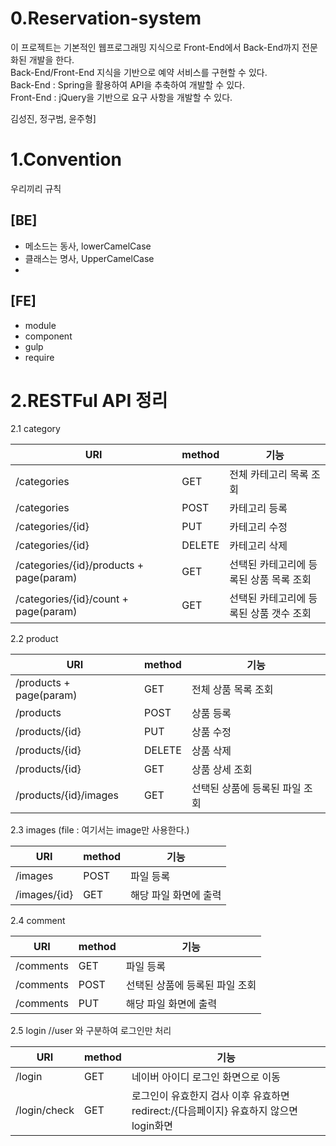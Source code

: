0.Reservation-system
================
이 프로젝트는 기본적인 웹프로그래밍 지식으로 Front-End에서 Back-End까지 전문화된 개발을 한다.  
Back-End/Front-End 지식을 기반으로 예약 서비스를 구현할 수 있다.  
Back-End : Spring을 활용하여 API을 추축하여 개발할 수 있다.  
Front-End : jQuery을 기반으로 요구 사항을 개발할 수 있다.  

김성진, 정구범, 윤주형]

1.Convention
=============
 우리끼리 규칙

## [BE]
* 메소드는 동사, lowerCamelCase
* 클래스는 명사, UpperCamelCase
* 

## [FE]
* module
* component
* gulp
* require

2.RESTFul API 정리
=================

2.1 category


URI|method|기능
----|-------|----
/categories|GET|전체 카테고리 목록 조회
/categories|POST|카테고리 등록
/categories/{id}|PUT|카테고리 수정
/categories/{id}|DELETE|카테고리 삭제
/categories/{id}/products + page(param)|GET|선택된 카테고리에 등록된 상품 목록 조회
/categories/{id}/count + page(param)|GET|선택된 카테고리에 등록된 상품 갯수 조회


2.2 product  


URI|method|기능
----|-------|----
/products + page(param)|GET|전체 상품 목록 조회
/products|POST|상품 등록
/products/{id}|PUT|상품 수정
/products/{id}|DELETE|상품 삭제
/products/{id}|GET|상품 상세 조회
/products/{id}/images|GET|선택된 상품에 등록된 파일 조회

2.3 images (file : 여기서는 image만 사용한다.) 


URI|method|기능
----|-------|----
/images|POST|파일 등록
/images/{id}|GET|해당 파일 화면에 출력

2.4 comment   


URI|method|기능
----|-------|----
/comments|GET|파일 등록
/comments|POST|선택된 상품에 등록된 파일 조회
/comments|PUT|해당 파일 화면에 출력

2.5 login //user 와 구분하여 로그인만 처리


URI|method|기능
----|-------|----
/login|GET|네이버 아이디 로그인 화면으로 이동
/login/check|GET|로그인이 유효한지 검사 이후 유효하면 redirect:/{다음페이지}  유효하지 않으면 login화면

